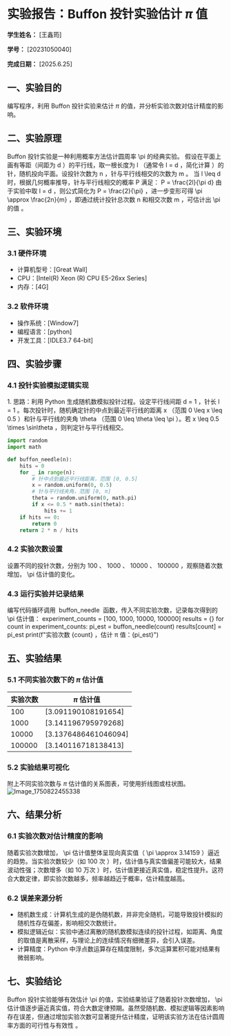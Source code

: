 
# 实验报告：Buffon 投针实验估计 $\pi$ 值

**学生姓名：** [王鑫筠] 

**学号：** [20231050040] 

**完成日期：** [2025.6.25]

## 一、实验目的
编写程序，利用 Buffon 投针实验来估计 $\pi$ 的值，并分析实验次数对估计精度的影响。

## 二、实验原理
Buffon 投针实验是一种利用概率方法估计圆周率  \pi  的经典实验。
假设在平面上画有等距（间距为  d  ）的平行线，取一根长度为  l （通常令  l = d  ，简化计算 ）的针，随机投向平面。设投针次数为  n  ，针与平行线相交的次数为  m  。
当  l \leq d  时，根据几何概率推导，针与平行线相交的概率  P  满足：
 P = \frac{2l}{\pi d} 
由于实验中取  l = d  ，则公式简化为  P = \frac{2}{\pi}  ，进一步变形可得  \pi \approx \frac{2n}{m}  ，即通过统计投针总次数  n  和相交次数  m  ，可估计出  \pi  的值 。

## 三、实验环境
### 3.1 硬件环境
- 计算机型号：[Great Wall]
- CPU：[Intel(R) Xeon (R) CPU E5-26xx Series]
- 内存：[4G]

### 3.2 软件环境
- 操作系统：[Window7]
- 编程语言：[python]
- 开发工具：[IDLE3.7 64-bit]

## 四、实验步骤
### 4.1 投针实验模拟逻辑实现
1. 思路：利用 Python 生成随机数模拟投针过程。设定平行线间距  d = 1  ，针长  l = 1  。每次投针时，随机确定针的中点到最近平行线的距离  x （范围  0 \leq x \leq 0.5  ）和针与平行线的夹角  \theta （范围  0 \leq \theta \leq \pi  ）。若  x \leq 0.5 \times \sin\theta  ，则判定针与平行线相交。
```python
import random
import math

def buffon_needle(n):
    hits = 0
    for _ in range(n):
        # 针中点到最近平行线距离，范围 [0, 0.5]
        x = random.uniform(0, 0.5)  
        # 针与平行线夹角，范围 [0, π]
        theta = random.uniform(0, math.pi)  
        if x <= 0.5 * math.sin(theta):
            hits += 1
    if hits == 0:
        return 0
    return 2 * n / hits

```

### 4.2 实验次数设置
设置不同的投针次数，分别为  100 、 1000 、 10000 、 100000  ，观察随着次数增加， \pi  估计值的变化。

### 4.3 运行实验并记录结果
编写代码循环调用  buffon_needle  函数，传入不同实验次数，记录每次得到的  \pi  估计值：
experiment_counts = [100, 1000, 10000, 100000]
results = {}
for count in experiment_counts:
    pi_est = buffon_needle(count)
    results[count] = pi_est
    print(f"实验次数 {count} ，估计 π 值：{pi_est}")


## 五、实验结果
### 5.1 不同实验次数下的 $\pi$ 估计值
| 实验次数 | $\pi$ 估计值 |
|----------|---------------|
| 100      | [3.091190108191654]  |
| 1000     | [3.141196795979268]  |
| 10000    | [3.1376486461046094]  |
| 100000   | [3.140116718138413]  |

### 5.2 实验结果可视化
附上不同实验次数与 $\pi$ 估计值的关系图表，可使用折线图或柱状图。
![Image_1750822455338](https://github.com/user-attachments/assets/0d44b502-3dd5-4ce8-94b8-15462ed7b09a)

## 六、结果分析
### 6.1 实验次数对估计精度的影响
随着实验次数增加， \pi  估计值整体呈现向真实值（ \pi \approx 3.14159  ）逼近的趋势。当实验次数较少（如 100 次 ）时，估计值与真实值偏差可能较大，结果波动性强；次数增多（如 10 万次 ）时，估计值更接近真实值，稳定性提升。这符合大数定律，即实验次数越多，频率越趋近于概率，估计精度越高。

### 6.2 误差来源分析
- 随机数生成：计算机生成的是伪随机数，并非完全随机，可能导致投针模拟的随机性存在偏差，影响相交次数统计。
​
- 模拟逻辑近似：实验中通过离散的随机数模拟连续的投针过程，如距离、角度的取值是离散采样，与理论上的连续情况有细微差异，会引入误差。
​
- 计算精度：Python 中浮点数运算存在精度限制，多次运算累积可能对结果有微弱影响。

## 七、实验结论
Buffon 投针实验能够有效估计  \pi  的值，实验结果验证了随着投针次数增加， \pi  估计值逐步逼近真实值，符合大数定律预期。虽然受随机数、模拟逻辑等因素影响存在误差，但通过增加实验次数可显著提升估计精度，证明该实验方法在估计圆周率方面的可行性与有效性 。

        
